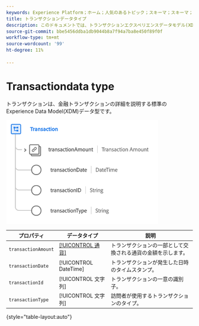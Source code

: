 ```yaml
---
keywords: Experience Platform；ホーム；人気のあるトピック；スキーマ；スキーマ；XDM；フィールド；スキーマ；スキーマ；トランザクション；データ型；データ型；
title: トランザクションデータタイプ
description: このドキュメントでは、トランザクションエクスペリエンスデータモデル(XDM)のデータタイプの概要を説明します。
source-git-commit: bbe5456ddba1db9044b8a7f94a7ba8e450f89f0f
workflow-type: tm+mt
source-wordcount: '99'
ht-degree: 11%

---
```


#  Transactiondata type

 トランザクションは、金融トランザクションの詳細を説明する標準のExperience Data Model(XDM)データ型です。

![トランザクション構造](../images/data-types/transaction.png)

| プロパティ | データタイプ | 説明 |
| --- | --- | --- |
| `transactionAmount` | [[!UICONTROL 通貨]](./currency.md) | トランザクションの一部として交換される通貨の金額を示します。 |
| `transactionDate` | [!UICONTROL DateTime] | トランザクションが発生した日時のタイムスタンプ。 |
| `transactionId` | [!UICONTROL 文字列] | トランザクションの一意の識別子。 |
| `transactionType` | [!UICONTROL 文字列] | 訪問者が使用するトランザクションのタイプ。 |

{style=&quot;table-layout:auto&quot;}
